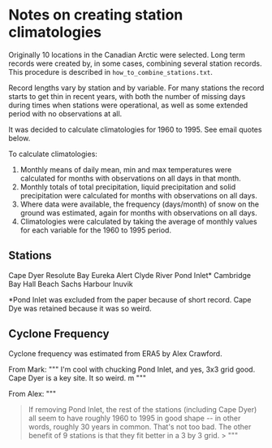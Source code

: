 # Notes on creating station climatologies

Originally 10 locations in the Canadian Arctic were selected.  Long
term records were created by, in some cases, combining several station
records.  This procedure is described in
`how_to_combine_stations.txt`.

Record lengths vary by station and by variable.  For many stations the
record starts to get thin in recent years, with both the number of
missing days during times when stations were operational, as well as
some extended period with no observations at all.

It was decided to calculate climatologies for 1960 to 1995.  See email
quotes below.

To calculate climatologies:
1. Monthly means of daily mean, min and max temperatures were
calculated for months with observations on all days in that month.
2. Monthly totals of total precipitation, liquid precipitation and
solid precipitation were calculated for months with observations on
all days.
3. Where data were available, the frequency (days/month) of snow on
the ground was estimated, again for months with observations on all
days.
4. Climatologies were calculated by taking the average of monthly
values for each variable for the 1960 to 1995 period.


## Stations
Cape Dyer
Resolute Bay
Eureka
Alert
Clyde River
Pond Inlet*
Cambridge Bay
Hall Beach
Sachs Harbour
Inuvik

*Pond Inlet was excluded from the paper because of short record.  Cape
Dye was retained because it was so weird.


## Cyclone Frequency
Cyclone frequency was estimated from ERA5 by Alex Crawford.

From Mark:
"""
I'm cool with chucking Pond Inlet, and yes, 3x3 grid good.  Cape Dyer is a key site.  It so weird.
m
"""

From Alex:
""" 
> If removing Pond Inlet, the rest of the stations
(including Cape Dyer) all seem to have roughly 1960 to 1995 in good
shape -- in other words, roughly 30 years in common. That's not too
bad. The other benefit of 9 stations is that they fit better in a 3 by
3 grid.  > 
"""


